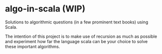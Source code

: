 # algo-in-scala (WIP)
 
Solutions to algorithmic questions (in a few prominent text books) using Scala. 

The intention of this project is to make use of recursion as much as possible
and experiment how far the language scala can be your choice to solve these important algorithms.
